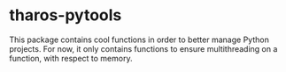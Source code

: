 # tharos-pytools

This package contains cool functions in order to better manage Python projects.
For now, it only contains functions to ensure multithreading on a function, with respect to memory.
